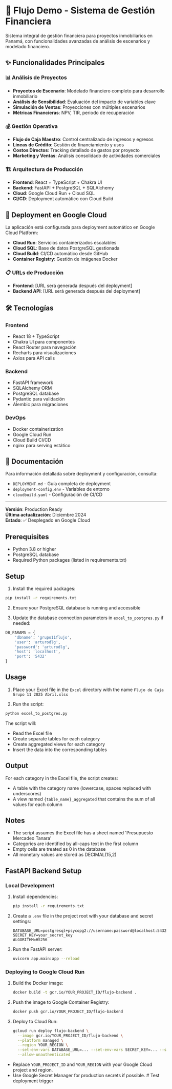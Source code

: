 # 🚀 Flujo Demo - Sistema de Gestión Financiera

Sistema integral de gestión financiera para proyectos inmobiliarios en Panamá, con funcionalidades avanzadas de análisis de escenarios y modelado financiero.

## ✨ Funcionalidades Principales

### 📊 **Análisis de Proyectos**
- **Proyectos de Escenario**: Modelado financiero completo para desarrollo inmobiliario
- **Análisis de Sensibilidad**: Evaluación del impacto de variables clave
- **Simulación de Ventas**: Proyecciones con múltiples escenarios
- **Métricas Financieras**: NPV, TIR, periodo de recuperación

### 💰 **Gestión Operativa**
- **Flujo de Caja Maestro**: Control centralizado de ingresos y egresos
- **Líneas de Crédito**: Gestión de financiamiento y usos
- **Costos Directos**: Tracking detallado de gastos por proyecto
- **Marketing y Ventas**: Análisis consolidado de actividades comerciales

### 🏗️ **Arquitectura de Producción**
- **Frontend**: React + TypeScript + Chakra UI
- **Backend**: FastAPI + PostgreSQL + SQLAlchemy
- **Cloud**: Google Cloud Run + Cloud SQL
- **CI/CD**: Deployment automático con Cloud Build

## 🚀 **Deployment en Google Cloud**

La aplicación está configurada para deployment automático en Google Cloud Platform:

- **Cloud Run**: Servicios containerizados escalables
- **Cloud SQL**: Base de datos PostgreSQL gestionada
- **Cloud Build**: CI/CD automático desde GitHub
- **Container Registry**: Gestión de imágenes Docker

### 📋 **URLs de Producción**
- **Frontend**: [URL será generada después del deployment]
- **Backend API**: [URL será generada después del deployment]

## 🛠️ **Tecnologías**

### Frontend
- React 18 + TypeScript
- Chakra UI para componentes
- React Router para navegación
- Recharts para visualizaciones
- Axios para API calls

### Backend
- FastAPI framework
- SQLAlchemy ORM
- PostgreSQL database
- Pydantic para validación
- Alembic para migraciones

### DevOps
- Docker containerization
- Google Cloud Run
- Cloud Build CI/CD
- nginx para serving estático

## 📖 **Documentación**

Para información detallada sobre deployment y configuración, consulta:
- `DEPLOYMENT.md` - Guía completa de deployment
- `deployment-config.env` - Variables de entorno
- `cloudbuild.yaml` - Configuración de CI/CD

---

**Versión**: Production Ready  
**Última actualización**: Diciembre 2024  
**Estado**: ✅ Desplegado en Google Cloud

## Prerequisites

- Python 3.8 or higher
- PostgreSQL database
- Required Python packages (listed in requirements.txt)

## Setup

1. Install the required packages:
```bash
pip install -r requirements.txt
```

2. Ensure your PostgreSQL database is running and accessible

3. Update the database connection parameters in `excel_to_postgres.py` if needed:
```python
DB_PARAMS = {
    'dbname': 'grupo11flujo',
    'user': 'arturodlg',
    'password': 'arturodlg',
    'host': 'localhost',
    'port': '5432'
}
```

## Usage

1. Place your Excel file in the `Excel` directory with the name `Flujo de Caja Grupo 11 2025 Abril.xlsx`

2. Run the script:
```bash
python excel_to_postgres.py
```

The script will:
- Read the Excel file
- Create separate tables for each category
- Create aggregated views for each category
- Insert the data into the corresponding tables

## Output

For each category in the Excel file, the script creates:
- A table with the category name (lowercase, spaces replaced with underscores)
- A view named `{table_name}_aggregated` that contains the sum of all values for each column

## Notes

- The script assumes the Excel file has a sheet named 'Presupuesto Mercadeo Tanara'
- Categories are identified by all-caps text in the first column
- Empty cells are treated as 0 in the database
- All monetary values are stored as DECIMAL(15,2) 

## FastAPI Backend Setup

### Local Development

1. Install dependencies:
   ```bash
   pip install -r requirements.txt
   ```
2. Create a `.env` file in the project root with your database and secret settings:
   ```env
   DATABASE_URL=postgresql+psycopg2://username:password@localhost:5432/your_db
   SECRET_KEY=your_secret_key
   ALGORITHM=HS256
   ```
3. Run the FastAPI server:
   ```bash
   uvicorn app.main:app --reload
   ```

### Deploying to Google Cloud Run

1. Build the Docker image:
   ```bash
   docker build -t gcr.io/YOUR_PROJECT_ID/flujo-backend .
   ```
2. Push the image to Google Container Registry:
   ```bash
   docker push gcr.io/YOUR_PROJECT_ID/flujo-backend
   ```
3. Deploy to Cloud Run:
   ```bash
   gcloud run deploy flujo-backend \
     --image gcr.io/YOUR_PROJECT_ID/flujo-backend \
     --platform managed \
     --region YOUR_REGION \
     --set-env-vars DATABASE_URL=... --set-env-vars SECRET_KEY=... --set-env-vars ALGORITHM=HS256 \
     --allow-unauthenticated
   ```

- Replace `YOUR_PROJECT_ID` and `YOUR_REGION` with your Google Cloud project and region.
- Use Google Secret Manager for production secrets if possible. # Test deployment trigger
